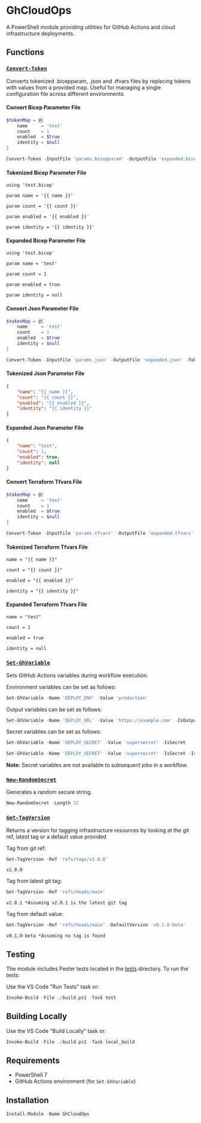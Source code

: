 # GhCloudOps

A PowerShell module providing utilities for GitHub Actions and cloud infrastructure deployments.

## Functions

### [`Convert-Token`](src/public/Convert-Token.ps1)

Converts tokenized .bicepparam, .json and .tfvars files by replacing tokens with values from a provided map. Useful for managing a single configuration file across different environments.

#### Convert Bicep Parameter File

```powershell
$tokenMap = @{
    name     = 'test'
    count    = 1
    enabled  = $true
    identity = $null
}

Convert-Token -InputFile 'params.bicepparam' -OutputFile 'expanded.bicepparam' -TokenMap $tokenMap
```

#### Tokenized Bicep Parameter File

```bicep
using 'test.bicep'

param name = '{{ name }}'

param count = '{{ count }}'

param enabled = '{{ enabled }}'

param identity = '{{ identity }}'

```

#### Expanded Bicep Parameter File

```bicep
using 'test.bicep'

param name = 'test'

param count = 1

param enabled = true

param identity = null
```

#### Convert Json Parameter File

```powershell
$tokenMap = @{
    name     = 'test'
    count    = 1
    enabled  = $true
    identity = $null
}

Convert-Token -InputFile 'params.json' -OutputFile 'expanded.json' -TokenMap $tokenMap
```

#### Tokenized Json Parameter File

```json
{
    "name": "{{ name }}",
    "count": "{{ count }}",
    "enabled": "{{ enabled }}",
    "identity": "{{ identity }}"
}

```

#### Expanded Json Parameter File

```json
{
    "name": "test",
    "count": 1,
    "enabled": true,
    "identity": null
}

```

#### Convert Terraform Tfvars File

```powershell
$tokenMap = @{
    name     = 'test'
    count    = 1
    enabled  = $true
    identity = $null
}

Convert-Token -InputFile 'params.tfvars' -OutputFile 'expanded.tfvars' -TokenMap $tokenMap
```

#### Tokenized Terraform Tfvars File

```hcl
name = "{{ name }}"

count = "{{ count }}"

enabled = "{{ enabled }}"

identity = "{{ identity }}"
```

#### Expanded Terraform Tfvars File

```hcl
name = "test"

count = 1

enabled = true

identity = null
```

### [`Set-GhVariable`](src/public/Set-GhVariable.ps1)

Sets GitHub Actions variables during workflow execution.

Environment variables can be set as follows:

```powershell
Set-GhVariable -Name 'DEPLOY_ENV' -Value 'production'
```

Output variables can be set as follows:

```powershell
Set-GhVariable -Name 'DEPLOY_URL' -Value 'https://example.com' -IsOutput
```

Secret variables can be set as follows:

```powershell
Set-GhVariable -Name 'DEPLOY_SECRET' -Value 'supersecret' -IsSecret
```

```powershell
Set-GhVariable -Name 'DEPLOY_SECRET' -Value 'supersecret' -IsSecret -IsOutput
```

**Note:** Secret variables are not available to subsequent jobs in a workflow.

### [`New-RandomSecret`](src/public/New-RandomSecret.ps1)

Generates a random secure string.

```powershell
New-RandomSecret -Length 32
```

### [`Get-TagVersion`](src/public/Get-TagVersion.ps1)

Returns a version for tagging infrastructure resources by looking at the git ref, latest tag or a default value provided

Tag from git ref:

```powershell
Get-TagVersion -Ref 'refs/tags/v2.0.0'
```

```text
v2.0.0
```

Tag from latest git tag:

```powershell
Get-TagVersion -Ref 'refs/heads/main'
```

```text
v2.0.1 *Assuming v2.0.1 is the latest git tag
```

Tag from default value:

```powershell
Get-TagVersion -Ref 'refs/heads/main' -DefaultVersion 'v0.1.0-beta'
```

```text
v0.1.0-beta *Assuming no tag is found
```

## Testing

The module includes Pester tests located in the [tests](tests) directory. To run the tests:

Use the VS Code "Run Tests" task or:

```powershell
Invoke-Build -File ./build.ps1 -Task test
```

## Building Locally

Use the VS Code "Build Locally" task or:

```powershell
Invoke-Build -File ./build.ps1 -Task local_build
```

## Requirements

- PowerShell 7
- GitHub Actions environment (for `Set-GhVariable`)

## Installation

```powershell
Install-Module -Name GhCloudOps
```
